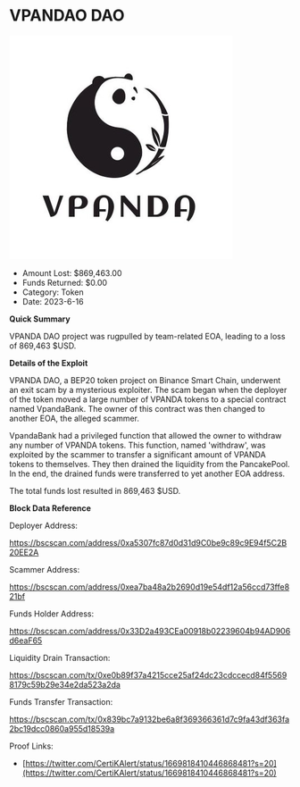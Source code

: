 # VPANDAO DAO
![VPANDAO DAO](/rektimages/VPANDAO-DAO.png)
- Amount Lost: $869,463.00
- Funds Returned: $0.00
- Category: Token
- Date: 2023-6-16

**Quick Summary**

VPANDA DAO project was rugpulled by team-related EOA, leading to a loss of 869,463 $USD.

  


 **Details of the Exploit**

VPANDA DAO, a BEP20 token project on Binance Smart Chain, underwent an exit scam by a mysterious exploiter. The scam began when the deployer of the token moved a large number of VPANDA tokens to a special contract named VpandaBank. The owner of this contract was then changed to another EOA, the alleged scammer.

  


VpandaBank had a privileged function that allowed the owner to withdraw any number of VPANDA tokens. This function, named 'withdraw', was exploited by the scammer to transfer a significant amount of VPANDA tokens to themselves. They then drained the liquidity from the PancakePool. In the end, the drained funds were transferred to yet another EOA address.

  


The total funds lost resulted in 869,463 $USD.

  


 **Block Data Reference**

Deployer Address:

https://bscscan.com/address/0xa5307fc87d0d31d9C0be9c89c9E94f5C2B20EE2A

  


Scammer Address:

https://bscscan.com/address/0xea7ba48a2b2690d19e54df12a56ccd73ffe821bf

  


Funds Holder Address:

https://bscscan.com/address/0x33D2a493CEa00918b02239604b94AD906d6eaF65

  


Liquidity Drain Transaction:

https://bscscan.com/tx/0xe0b89f37a4215cce25af24dc23cdccecd84f55698179c59b29e34e2da523a2da

  


Funds Transfer Transaction:

https://bscscan.com/tx/0x839bc7a9132be6a8f369366361d7c9fa43df363fa2bc19dcc0860a955d18539a


Proof Links:
- [https://twitter.com/CertiKAlert/status/1669818410446868481?s=20](https://twitter.com/CertiKAlert/status/1669818410446868481?s=20)


